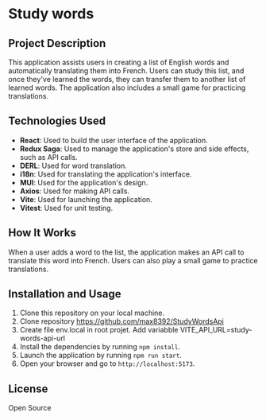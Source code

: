 # Study words

## Project Description

This application assists users in creating a list of English words and automatically translating them into French. Users can study this list, and once they've learned the words, they can transfer them to another list of learned words. The application also includes a small game for practicing translations.

## Technologies Used

- **React**: Used to build the user interface of the application.
- **Redux Saga**: Used to manage the application's store and side effects, such as API calls.
- **DERL**: Used for word translation.
- **i18n**: Used for translating the application's interface.
- **MUI**: Used for the application's design.
- **Axios**: Used for making API calls.
- **Vite**: Used for launching the application.
- **Vitest**: Used for unit testing.

## How It Works

When a user adds a word to the list, the application makes an API call to translate this word into French. Users can also play a small game to practice translations.

## Installation and Usage

1. Clone this repository on your local machine.
2. Clone repository https://github.com/max8392/StudyWordsApi
3. Create file env.local in root projet. Add variabble VITE_API_URL=study-words-api-url
4. Install the dependencies by running `npm install`.
5. Launch the application by running `npm run start`.
6. Open your browser and go to `http://localhost:5173`.

## License

Open Source
